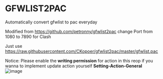 # GFWLIST2PAC
Automatically convert gfwlist to pac everyday

Modified from https://github.com/petronny/gfwlist2pac
change Port from 1080 to 7890 for Clash

Just use https://raw.githubusercontent.com/CKopoer/gfwlist2pac/master/gfwlist.pac

Notice: Please enable the **writing permission** for action in this reop if you wanna to implement update action yourself 
**Setting-Action-General**
![image](https://user-images.githubusercontent.com/52709412/167651085-bec36de3-79c0-47d4-b209-e689454f63c7.png)

